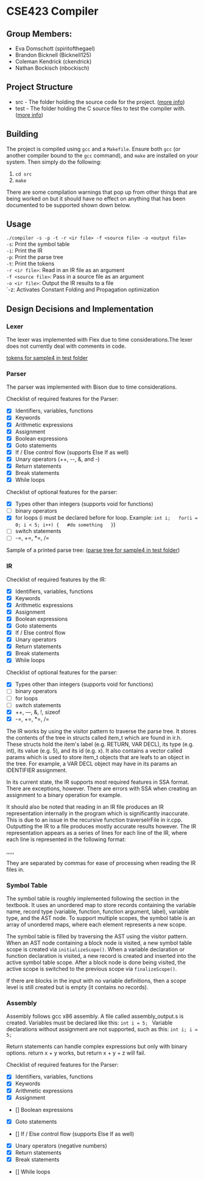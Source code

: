 # CSE423 Compiler
## Group Members:
* Eva Domschott (spiritofthegael)
* Brandon Bicknell (Bicknell125)
* Coleman Kendrick (ckendrick)
* Nathan Bockisch (nbockisch)

## Project Structure
* src - The folder holding the source code for the project. ([more info](docs/src.md))
* test - The folder holding the C source files to test the compiler with. ([more info](docs/test.md))

## Building
The project is compiled using `gcc` and a `Makefile`. Ensure both `gcc` (or another compiler bound to the `gcc` command), and `make` are installed on your system. Then simply do the following:
1. `cd src`
2. `make`

There are some compilation warnings that pop up from other things that are being worked on but it should have no effect on anything that has been documented to be supported shown down below. 

## Usage
`./compiler -s -p -t -r <ir file> -f <source file> -o <output file>`  
`-s`: Print the symbol table  
`-i`: Print the IR  
`-p`: Print the parse tree  
`-t`: Print the tokens  
`-r <ir file>`: Read in an IR file as an argument  
`-f <source file>`: Pass in a source file as an argument  
`-o <ir file>`: Output the IR results to a file  
`-z: Activates Constant Folding and Propagation optimization

## Design Decisions and Implementation
### Lexer
The lexer was implemented with Flex due to time considerations.The lexer does not currently deal with comments in code.

[tokens for sample4 in test folder](docs/tokens.txt) 

### Parser
The parser was implemented with Bison due to time considerations.

Checklist of required features for the Parser:
- [x] Identifiers, variables, functions
- [x] Keywords
- [x] Arithmetic expressions
- [x] Assignment
- [x] Boolean expressions
- [x] Goto statements
- [x] If / Else control flow (supports Else If as well)
- [x] Unary operators (++, --, &, and -)
- [x] Return statements
- [x] Break statements
- [x] While loops

Checklist of optional features for the parser:
- [x] Types other than integers (supports void for functions)
- [ ] binary operators
- [x] for loops (i must be declared before for loop. Example:
`int i;  
for(i = 0; i < 5; i++) {  
  #do something  
}`)  
- [ ] switch statements
- [ ] -=, +=, *=, /=

Sample of a printed parse tree: ([parse tree for sample4 in test folder](docs/parsetree.txt)) 

### IR
Checklist of required features by the IR:
- [x] Identifiers, variables, functions
- [x] Keywords
- [x] Arithmetic expressions
- [x] Assignment
- [x] Boolean expressions
- [x] Goto statements
- [x] If / Else control flow
- [x] Unary operators
- [x] Return statements
- [x] Break statements
- [x] While loops

Checklist of optional features for the parser:
- [x] Types other than integers (supports void for functions)
- [ ] binary operators
- [ ] for loops
- [ ] switch statements
- [x] ++, —, &, !, sizeof
- [x] -=, +=, *=, /=

The IR works by using the visitor pattern to traverse the parse tree. It stores the contents of the tree in structs called item\_t which are found in ir.h. These structs hold the item's label (e.g. RETURN, VAR DECL), its type (e.g. int), its value (e.g. 5), and its id (e.g. x). It also contains a vector called params which is used to store item\_t objects that are leafs to an object in the tree. For example, a VAR DECL object may have in its params an IDENTIFIER assignment.

In its current state, the IR supports most required features in SSA format. There are exceptions, however. There are errors with SSA when creating an assignment to a binary operation for example. 

It should also be noted that reading in an IR file produces an IR representation internally in the program which is significantly inaccurate. This is due to an issue in the recursive function traverseIrFile in ir.cpp. Outputting the IR to a file produces mostly accurate results however. The IR representation appears as a series of lines for each line of the IR, where each line is represented in the following format:

<tree level>,<label>,<type>,<id>,<val>,

They are separated by commas for ease of processing when reading the IR files in.

### Symbol Table

The symbol table is roughly implemented following the section in the textbook. It uses an unordered map to store records containing the variable name, record type (variable, function, function argument, label), variable type, and the AST node. To support multiple scopes, the symbol table is an array of unordered maps, where each element represents a new scope.

The symbol table is filled by traversing the AST using the visitor pattern. When an AST node containing a block node is visited, a new symbol table scope is created via `initializeScope()`. When a variable declaration or function declaration is visited, a new record is created and inserted into the active symbol table scope. After a block node is done being visited, the active scope is switched to the previous scope via `finalizeScope()`.

If there are blocks in the input with no variable definitions, then a scope level is still created but is empty (it contains no records).

### Assembly
Assembly follows gcc x86 assembly. A file called assembly_output.s is created. Variables must be declared like this: 
`int i = 5; `
Variable declarations without assignment are not supported, such as this:
`int i;
i = 5;`

Return statements can handle complex expressions but only with binary options. return x + y works, but return x + y + z will fail.

Checklist of required features for the Parser:
- [x] Identifiers, variables, functions
- [x] Keywords
- [x] Arithmetic expressions
- [x] Assignment
- [] Boolean expressions
- [x] Goto statements
- [] If / Else control flow (supports Else If as well)
- [x] Unary operators (negative numbers)
- [x] Return statements
- [x] Break statements
- [] While loops
